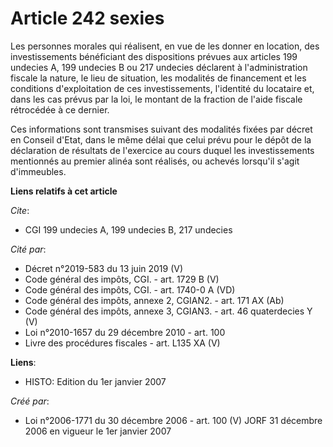 # Article 242 sexies

Les personnes morales qui réalisent, en vue de les donner en location, des investissements bénéficiant des dispositions
prévues aux articles 199 undecies A, 199 undecies B ou 217 undecies déclarent à l'administration fiscale la nature, le lieu
de situation, les modalités de financement et les conditions d'exploitation de ces investissements, l'identité du locataire
et, dans les cas prévus par la loi, le montant de la fraction de l'aide fiscale rétrocédée à ce dernier.

Ces informations sont transmises suivant des modalités fixées par décret en Conseil d'Etat, dans le même délai que celui
prévu pour le dépôt de la déclaration de résultats de l'exercice au cours duquel les investissements mentionnés au premier
alinéa sont réalisés, ou achevés lorsqu'il s'agit d'immeubles.

**Liens relatifs à cet article**

_Cite_:

  - CGI 199 undecies A, 199 undecies B, 217 undecies

_Cité par_:

  - Décret n°2019-583 du 13 juin 2019 (V)
  - Code général des impôts, CGI. - art. 1729 B (V)
  - Code général des impôts, CGI. - art. 1740-0 A (VD)
  - Code général des impôts, annexe 2, CGIAN2. - art. 171 AX (Ab)
  - Code général des impôts, annexe 3, CGIAN3. - art. 46 quaterdecies Y (V)
  - Loi n°2010-1657 du 29 décembre 2010 - art. 100
  - Livre des procédures fiscales - art. L135 XA (V)

**Liens**:

  - HISTO: Edition du 1er janvier 2007

_Créé par_:

  - Loi n°2006-1771 du 30 décembre 2006 - art. 100 (V) JORF 31 décembre 2006 en vigueur le 1er janvier 2007

